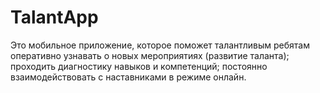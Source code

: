 # TalantApp
Это мобильное приложение, которое поможет талантливым ребятам оперативно узнавать о новых мероприятиях (развитие таланта); проходить диагностику навыков и компетенций; постоянно взаимодействовать с наставниками в режиме онлайн.
